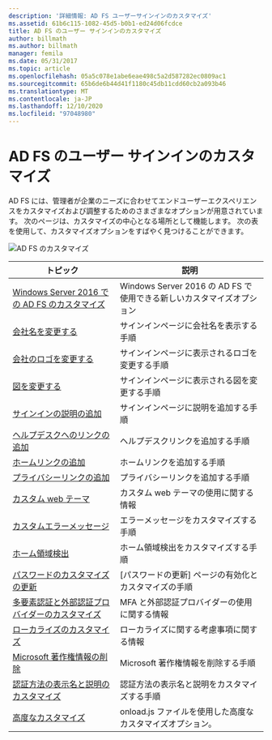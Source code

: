 ```yaml
---
description: '詳細情報: AD FS ユーザーサインインのカスタマイズ'
ms.assetid: 61b6c115-1082-45d5-b0b1-ed24d06fcdce
title: AD FS のユーザー サインインのカスタマイズ
author: billmath
ms.author: billmath
manager: femila
ms.date: 05/31/2017
ms.topic: article
ms.openlocfilehash: 05a5c078e1abe6eae498c5a2d587282ec0809ac1
ms.sourcegitcommit: 65b6de6b44d41f1180c45db11cdd60cb2a093b46
ms.translationtype: MT
ms.contentlocale: ja-JP
ms.lasthandoff: 12/10/2020
ms.locfileid: "97048980"
---
```

# <a name="ad-fs-user-sign-in-customization"></a>AD FS のユーザー サインインのカスタマイズ


AD FS には、管理者が企業のニーズに合わせてエンドユーザーエクスペリエンスをカスタマイズおよび調整するためのさまざまなオプションが用意されています。  次のページは、カスタマイズの中心となる場所として機能します。  次の表を使用して、カスタマイズオプションをすばやく見つけることができます。



![AD FS のカスタマイズ](media/AD-FS-user-sign-in-customization/ADFS_Blue_Custom2.png)









トピック|説明|
-----|-----|
[Windows Server 2016 での AD FS のカスタマイズ](./ad-fs-customization-in-windows-server.md)|Windows Server 2016 の AD FS で使用できる新しいカスタマイズオプション|
[会社名を変更する](Change-the-company-name-on-the-AD-FS-sign-in-page.md)|サインインページに会社名を表示する手順|
[会社のロゴを変更する](Change-the-company-logo-on-the-AD-FS-sign-in-page.md)|サインインページに表示されるロゴを変更する手順|
[図を変更する](Change-the-illustration-on-the-AD-FS-sign-in-page.md)|サインインページに表示される図を変更する手順|
[サインインの説明の追加](Add-sign-in-page-description.md)|サインインページに説明を追加する手順|
[ヘルプデスクへのリンクの追加](Add-Help-Desk-Link.md)|ヘルプデスクリンクを追加する手順|
[ホームリンクの追加](Add-Home-Link.md)|ホームリンクを追加する手順|
[プライバシーリンクの追加](Add-Privacy-Link.md)|プライバシーリンクを追加する手順|
[カスタム web テーマ](Custom-Web-Themes-in-AD-FS.md)|カスタム web テーマの使用に関する情報
[カスタムエラーメッセージ](Custom-error-messages-for-AD-FS-sign-in-page.md)|エラーメッセージをカスタマイズする手順
[ホーム領域検出](Home-Realm-Discovery-Customization.md)|ホーム領域検出をカスタマイズする手順|
[パスワードのカスタマイズの更新](Update-password-customization.md)|[パスワードの更新] ページの有効化とカスタマイズの手順|
[多要素認証と外部認証プロバイダーのカスタマイズ](Multi-factor-authentication-and-external-auth-providers-customization.md)|MFA と外部認証プロバイダーの使用に関する情報|
[ローカライズのカスタマイズ](Customization-for-Localization.md)|ローカライズに関する考慮事項に関する情報
[Microsoft 著作権情報の削除](Remove-the-Microsoft-copyright.md)|Microsoft 著作権情報を削除する手順
[認証方法の表示名と説明のカスタマイズ](Customize-the-display-names-and-descriptions-for-authentication-methods.md)|認証方法の表示名と説明をカスタマイズする手順
[高度なカスタマイズ](Advanced-Customization-of-AD-FS-Sign-in-Pages.md)|onload.js ファイルを使用した高度なカスタマイズオプション。
